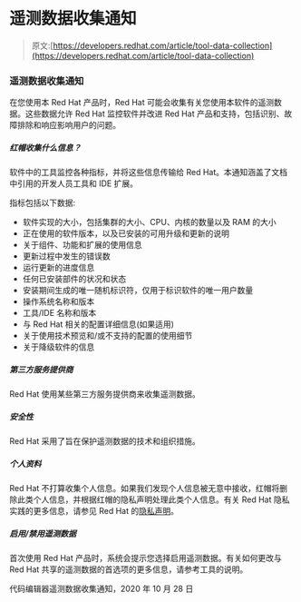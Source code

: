 # 遥测数据收集通知

> 原文:[https://developers.redhat.com/article/tool-data-collection](https://developers.redhat.com/article/tool-data-collection)

### 遥测数据收集通知

在您使用本 Red Hat 产品时，Red Hat 可能会收集有关您使用本软件的遥测数据。这些数据允许 Red Hat 监控软件并改进 Red Hat 产品和支持，包括识别、故障排除和响应影响用户的问题。

##### 红帽收集什么信息？

软件中的工具监控各种指标，并将这些信息传输给 Red Hat。本通知涵盖了文档中引用的开发人员工具和 IDE 扩展。

指标包括以下数据:

*   软件实现的大小，包括集群的大小、CPU、内核的数量以及 RAM 的大小
*   正在使用的软件版本，以及已安装的可用升级和更新的说明
*   关于组件、功能和扩展的使用信息
*   更新过程中发生的错误数
*   运行更新的进度信息
*   任何已安装部件的状况和状态
*   安装期间生成的唯一随机标识符，仅用于标识软件的唯一用户数量
*   操作系统名称和版本
*   工具/IDE 名称和版本
*   与 Red Hat 相关的配置详细信息(如果适用)
*   关于使用技术预览和/或不支持的配置的使用细节
*   关于降级软件的信息

##### 第三方服务提供商

Red Hat 使用某些第三方服务提供商来收集遥测数据。

##### 安全性

Red Hat 采用了旨在保护遥测数据的技术和组织措施。

##### 个人资料

Red Hat 不打算收集个人信息。如果我们发现个人信息被无意中接收，红帽将删除此类个人信息，并根据红帽的隐私声明处理此类个人信息。有关 Red Hat 隐私实践的更多信息，请参见 Red Hat 的[隐私声明](https://www.redhat.com/en/about/privacy-policy)。

##### 启用/禁用遥测数据

首次使用 Red Hat 产品时，系统会提示您选择启用遥测数据。有关如何更改与 Red Hat 共享的遥测数据的首选项的更多信息，请参考工具的说明。

代码编辑器遥测数据收集通知，2020 年 10 月 28 日